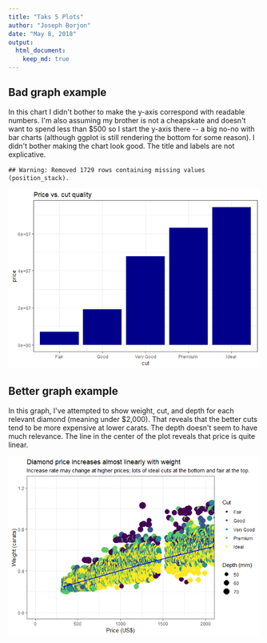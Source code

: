 ```yaml
---
title: "Taks 5 Plots"
author: "Joseph Borjon"
date: "May 8, 2018"
output:
  html_document:
    keep_md: true
---
```


## Bad graph example

In this chart I didn't bother to make the y-axis correspond with readable numbers. I'm also assuming my brother is not a cheapskate and doesn't want to spend less than $500 so I start the y-axis there -- a big no-no with bar charts (although ggplot is still rendering the bottom for some reason). I didn't bother making the chart look good. The title and labels are not explicative.


```
## Warning: Removed 1729 rows containing missing values (position_stack).
```

![](good-and-bad-graphs_files/figure-html/bad_graph-1.png)<!-- -->

## Better graph example

In this graph, I've attempted to show weight, cut, and depth for each relevant diamond (meaning under $2,000). That reveals that the better cuts tend to be more expensive at lower carats. The depth doesn't seem to have much relevance. The line in the center of the plot reveals that price is quite linear.

![](good-and-bad-graphs_files/figure-html/good_graph-1.png)<!-- -->

